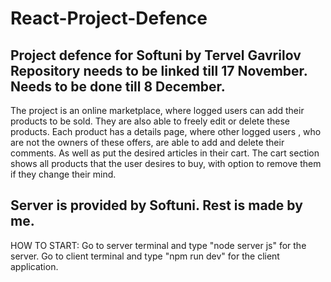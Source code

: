 # React-Project-Defence

 Project defence for Softuni by Tervel Gavrilov
Repository needs to be linked till 17 November.
Needs to be done till 8 December.
--------------------------
The project is an online marketplace, where logged users can add their
products to be sold. They are also able to freely edit or delete these 
products.
Each product has a details page, where other logged users , who are not the owners of these offers, are able to add
and delete their comments. As well as put the desired articles in their cart.
The cart section shows all products that the user desires to buy, with option to remove them if they change their mind.

Server is provided by Softuni. Rest is made by me.
--------------------------
HOW TO START:
Go to server terminal and type "node server js" for the server.
Go to client terminal and type "npm run dev" for the client application.


